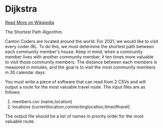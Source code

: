 # Dijkstra

[Read More on Wikipedia](https://en.wikipedia.org/wiki/Dijkstra%27s_algorithm)

The Shortest Path Algorithm. 

Canton Coders are located around the world.  For 2021, we would like to visit every coder IRL.  To do this, we must determine the shortest path between each community member's house.  Keep in mind, when a community member lives with another community member, it ten times more valuable to visit those community members. The distance between each members is measured in minutes, and the goal is to visit the most community members in 30 calendar days.  

You must write a piece of software that can read from 2 CSVs and will output a route for the most valuable travel route. 
The input files are as follows:
1. members.csv  (name,location)
2. locations  (currentlocation,connectinglocation,timeoftravel)

The output file should be a list of names in priority order for the most valuable route.

